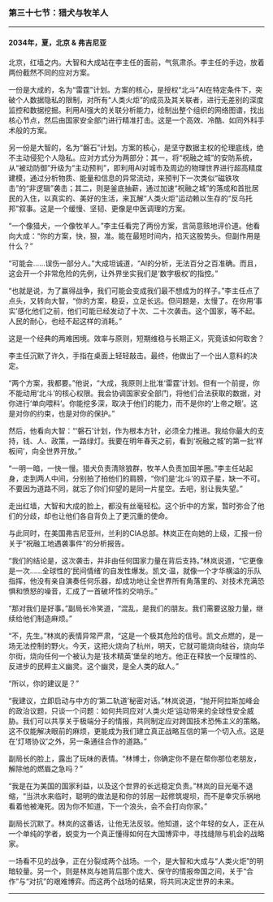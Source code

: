 ### **第三十七节：猎犬与牧羊人**

---

#### **2034年，夏，北京 & 弗吉尼亚**

北京，红墙之内。大智和大成站在李主任的面前，气氛肃杀。李主任的手边，放着两份截然不同的应对方案。

一份是大成的，名为“雷霆”计划。方案的核心，是授权“北斗”AI在特定条件下，突破个人数据隐私的限制，对所有“人类火炬”的成员及其关联者，进行无差别的深度监控和数据挖掘。利用AI强大的关联分析能力，绘制出整个组织的网络图谱，找出核心节点，然后由国家安全部门进行精准打击。这是一个高效、冷酷、如同外科手术般的方案。

另一份是大智的，名为“磐石”计划。方案的核心，是坚守数据主权的伦理底线，绝不主动侵犯个人隐私。应对方式分为两部分：其一，将“祝融之城”的安防系统，从“被动防御”升级为“主动预判”，即利用AI对城市及周边的物理世界进行超高精度建模，通过分析物质、能量和信息的异常流动，来预判下一次类似“磁铁攻击”的“非逻辑”袭击；其二，则是釜底抽薪，通过加速“祝融之城”的落成和首批居民的入住，以真实的、美好的生活，来瓦解“人类火炬”运动赖以生存的“反乌托邦”叙事。这是一个缓慢、坚韧、更像是中医调理的方案。

“一个像猎犬，一个像牧羊人。”李主任看完了两份方案，言简意赅地评价道。他看向大成：“你的方案，快，狠，准。能在最短时间内，掐灭这股势头。但副作用是什么？”

“可能会……误伤一部分人。”大成坦诚道，“AI的分析，无法百分之百准确。而且，这会开一个非常危险的先例，让外界坐实我们是‘数字极权’的指控。”

“也就是说，为了赢得战争，我们可能会变成我们最不想成为的样子。”李主任点了点头，又转向大智，“你的方案，稳妥，立足长远。但问题是，太慢了。在你用‘事实’感化他们之前，他们可能已经发动了十次、二十次袭击。这个国家，等不起。人民的耐心，也经不起这样的消耗。”

这是一个经典的两难困境。效率与原则，短期维稳与长期正义，究竟该如何取舍？

李主任沉默了许久，手指在桌面上轻轻敲击。最终，他做出了一个出人意料的决定。

“两个方案，我都要。”他说，“大成，我原则上批准‘雷霆’计划。但有一个前提，你不能动用‘北斗’的核心权限。我会协调国家安全部门，将他们合法获取的数据，对你进行‘单向喂料’。你能挖多深，取决于他们的能力，而不是你的‘上帝之眼’。这是对你的约束，也是对你的保护。”

然后，他看向大智：“‘磐石’计划，作为根本方针，必须全力推进。我给你最大的支持，钱、人、政策，一路绿灯。我要在明年春天之前，看到‘祝融之城’的第一批‘样板间’，向全世界开放。”

“一明一暗，一快一慢。猎犬负责清除狼群，牧羊人负责加固羊圈。”李主任站起身，走到两人中间，分别拍了拍他们的肩膀，“你们是‘北斗’的双子星，缺一不可。不要因为道路不同，就忘了你们仰望的是同一片星空。去吧，别让我失望。”

走出红墙，大智和大成的脸上，都没有丝毫轻松。这个折中的方案，暂时弥合了他们的分歧，却也让他们各自背负上了更沉重的使命。

与此同时，在美国弗吉尼亚州，兰利的CIA总部。林岚正在向她的上级，汇报一份关于“祝融工地遇袭事件”的分析报告。

“我们的结论是，这次袭击，并非由任何国家力量在背后支持。”林岚说道，“它更像是一次……全球性的‘民间情绪’的自发性爆发。凯文·温，就像一个才华横溢的乐队指挥，他没有亲自演奏任何乐器，却成功地让全世界所有角落里的、对技术充满恐惧和愤怒的噪音，汇成了一首破坏性的交响乐。”

“那对我们是好事。”副局长冷笑道，“混乱，是我们的朋友。我们需要这股力量，继续给他们制造麻烦。”

“不，先生。”林岚的表情异常严肃，“这是一个极其危险的信号。凯文点燃的，是一场无法控制的野火。今天，这把火烧向了杭州，明天，它就可能烧向硅谷，烧向华尔街，烧向任何一个被认为是‘技术精英’堡垒的地方。他正在释放一个反理性的、反进步的民粹主义幽灵。这个幽灵，是全人类的敌人。”

“所以，你的建议是？”

“我建议，立即启动与中方的‘第二轨道’秘密对话。”林岚说道，“抛开阿拉斯加峰会的政治议题，只谈一个问题：如何共同应对‘人类火炬’运动带来的全球性安全威胁。我们可以共享关于极端分子的情报，共同制定应对跨国技术恐怖主义的策略。这不仅能解决眼前的麻烦，更能成为我们建立真正战略互信的第一个切入点。这是在‘灯塔协议’之外，另一条通往合作的道路。”

副局长的脸上，露出了玩味的表情。“林博士，你确定你不是在帮你那位老朋友，解除他的燃眉之急吗？”

“我是在为美国的国家利益，以及这个世界的长远稳定负责。”林岚的目光毫不退缩，“当洪水来临时，聪明的做法是和你的邻居一起修筑堤坝，而不是幸灾乐祸地看着他被淹死。因为你不知道，下一个浪头，会不会打向你家。”

副局长沉默了。林岚的这番话，让他无法反驳。他知道，这个年轻的女人，正在从一个单纯的学者，蜕变为一个真正懂得如何在大国博弈中，寻找缝隙与机会的战略家。

一场看不见的战争，正在分裂成两个战场。一个，是大智和大成与“人类火炬”的明暗较量。另一个，则是林岚与她背后那个庞大、保守的情报帝国之间，关于“合作”与“对抗”的艰难博弈。而这两个战场的结果，将共同决定世界的未来。

---

###

###
